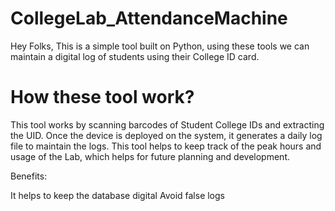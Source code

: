 # CollegeLab_AttendanceMachine

Hey Folks,
This is a simple tool built on Python, using these tools we can maintain a digital log of students using their College ID card.

# How these tool work?

This tool works by scanning barcodes of Student College IDs and extracting the UID.
Once the device is deployed on the system, it generates a daily log file to maintain the logs.
This tool helps to keep track of the peak hours and usage of the Lab, which helps for future planning and development.


Benefits:

It helps to keep the database digital
Avoid false logs
